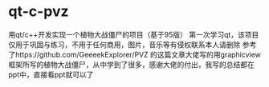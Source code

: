 # qt-c-pvz
 用qt/c++开发实现一个植物大战僵尸的项目（基于95版）
 第一次学习qt，该项目仅用于巩固与练习，不用于任何商用，图片，音乐等有侵权联系本人请删除
 参考了https://github.com/GeeeekExplorer/PVZ 的这篇文章大佬写的用graphicview框架所写的植物大战僵尸，从中学到了很多，感谢大佬的付出，我写的总结都在ppt中，直接看ppt就可以了
